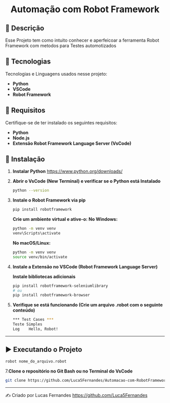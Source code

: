 <h1 align="center">Automação com Robot Framework</h1>

## :dart: Descrição

Esse Projeto tem como intuito conhecer e aperfeicoar a ferramenta Robot Framework com metodos para Testes automotizados

## :rocket: Tecnologias

Tecnologias e Linguagens usados nesse projeto:

- **Python**
- **VSCode**
- **Robot Framework**

## 📌 Requisitos

Certifique-se de ter instalado os seguintes requisitos:

- **Python**
- **Node.js**
- **Extensão Robot Framework Language Server (VsCode)**

## 🔧 Instalação

1. **Instalar Python**
    https://www.python.org/downloads/

2. **Abrir o VsCode (New Terminal) e verificar se o Python está Instalado**
   ```sh
   python --version
   ```

3. **Instale o Robot Framework via pip**
   ```sh
   pip install robotframework
   ```
   
   **Crie um ambiente virtual e ative-o:**
   **No Windows:**
   ```sh
   python -m venv venv
   venv\Scripts\activate
   ```

    **No macOS/Linux:**
   ```sh
   python -m venv venv
   source venv/bin/activate
   ```

4. **Instale a Extensão no VSCode (Robot Framework Language Server)**

   **Instale bibliotecas adicionais** 
     ```sh
     pip install robotframework-seleniumlibrary
     # ou
     pip install robotframework-browser
     ```

5. **Verifique se está funcionando (Crie um arquivo .robot com o seguinte conteúdo)**
    ```sh
    *** Test Cases ***
    Teste Simples
    Log    Hello, Robot!
    ```

-----------------------------------------------------------------

##  ▶️ Executando o Projeto
```sh
robot nome_do_arquivo.robot
   ```

7.**Clone o repositório no Git Bash ou no Terminal do VsCode**
   ```sh
   git clone https://github.com/Luca5Fernandes/Automacao-com-RobotFramework.git
   ```



-----------------------------------------------------------------
✍️ Criado por Lucas Fernandes https://github.com/Luca5Fernandes
